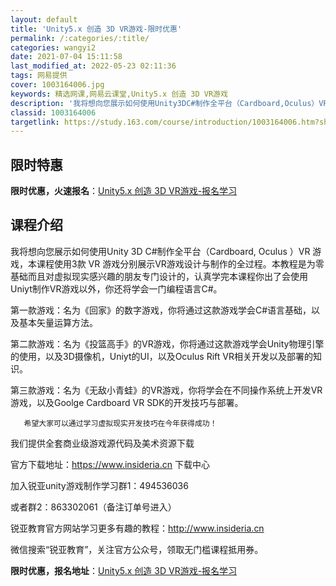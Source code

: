 ```yaml
---
layout: default
title: 'Unity5.x 创造 3D VR游戏-限时优惠'
permalink: /:categories/:title/
categories: wangyi2
date: 2021-07-04 15:11:58
last_modified_at: 2022-05-23 02:11:36
tags: 网易提供
cover: 1003164006.jpg
keywords: 精选网课,网易云课堂,Unity5.x 创造 3D VR游戏
description: '我将想向您展示如何使用Unity3DC#制作全平台（Cardboard,Oculus）VR游戏，本课程使用3款VR游戏分'
classid: 1003164006
targetlink: https://study.163.com/course/introduction/1003164006.htm?share=1&shareId=1025206652&utm_campaign=share&utm_medium=iphoneShare&utm_source=&utm_u=1025206652
---
```


## 限时特惠

**限时优惠，火速报名**：[Unity5.x 创造 3D VR游戏-报名学习](https://study.163.com/course/introduction/1003164006.htm?share=1&shareId=1025206652&utm_campaign=share&utm_medium=iphoneShare&utm_source=&utm_u=1025206652)

## 课程介绍

我将想向您展示如何使用Unity 3D C#制作全平台（Cardboard, Oculus ）VR 游戏，本课程使用3款 VR 游戏分别展示VR游戏设计与制作的全过程。本教程是为零基础而且对虚拟现实感兴趣的朋友专门设计的，认真学完本课程你出了会使用Uniyt制作VR游戏以外，你还将学会一门编程语言C#。

   第一款游戏：名为《回家》的数字游戏，你将通过这款游戏学会C#语言基础，以及基本矢量运算方法。 

   第二款游戏：名为《投篮高手》的VR游戏，你将通过这款游戏学会Unity物理引擎的使用，以及3D摄像机，Uniyt的UI，以及Oculus Rift VR相关开发以及部署的知识。

   第三款游戏：名为《无敌小青蛙》的VR游戏，你将学会在不同操作系统上开发VR游戏，以及Goolge Cardboard VR SDK的开发技巧与部署。

       希望大家可以通过学习虚拟现实开发技巧在今年获得成功！



我们提供全套商业级游戏源代码及美术资源下载

官方下载地址：https://www.insideria.cn 下载中心



加入锐亚unity游戏制作学习群1：494536036

或者群2：863302061（备注订单号进入）



 锐亚教育官方网站学习更多有趣的教程：http://www.insideria.cn

微信搜索“锐亚教育”，关注官方公众号，领取无门槛课程抵用券。

**限时优惠，报名地址**：[Unity5.x 创造 3D VR游戏-报名学习](https://study.163.com/course/introduction/1003164006.htm?share=1&shareId=1025206652&utm_campaign=share&utm_medium=iphoneShare&utm_source=&utm_u=1025206652)

